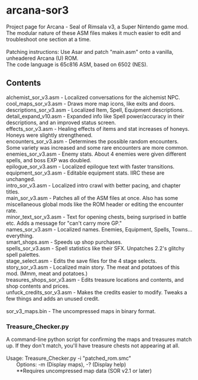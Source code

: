 # arcana-sor3
Project page for Arcana - Seal of Rimsala v3, a Super Nintendo game mod.\
The modular nature of these ASM files makes it much easier to edit and troubleshoot one section at a time.\
\
Patching instructions:
Use Asar and patch "main.asm" onto a vanilla, unheadered Arcana (U) ROM.\
The code language is 65c816 ASM, based on 6502 (NES).

## Contents
alchemist_sor_v3.asm		- Localized conversations for the alchemist NPC.\
cool_maps_sor_v3.asm		- Draws more map icons, like exits and doors.\
descriptions_sor_v3.asm	- Localized Item, Spell, Equipment descriptions.\
detail_expand_v10.asm		- Expanded info like Spell power/accuracy in their descriptions, and an improved status screen.\
effects_sor_v3.asm			- Healing effects of items and stat increases of honeys. Honeys were slightly strengthened.\
encounters_sor_v3.asm		- Determines the possible random encounters. Some variety was increased and some rare encounters are more common.\
enemies_sor_v3.asm			- Enemy stats. About 4 enemies were given different spells, and boss EXP was doubled.\
epilogue_sor_v3.asm			- Localized epilogue text with faster transitions.\
equipment_sor_v3.asm		- Editable equipment stats. IIRC these are unchanged.\
intro_sor_v3.asm			  - Localized intro crawl with better pacing, and chapter titles.\
main_sor_v3.asm         - Patches all of the ASM files at once. Also has some miscellaneous global mods like the ROM header or editing the encounter rate.\
minor_text_sor_v3.asm   - Text for opening chests, being surprised in battle etc. Adds a message for "can't carry more GP."\
names_sor_v3.asm			  - Localized names. Enemies, Equipment, Spells, Towns... everything.\
smart_shops.asm         - Speeds up shop purchases.\
spells_sor_v3.asm			  - Spell statistics like their SFX. Unpatches 2.2's glitchy spell palettes.\
stage_select.asm        - Edits the save files for the 4 stage selects.\
story_sor_v3.asm			  - Localized main story. The meat and potatoes of this mod. (Mmm, meat and potatoes.)\
treasures_shops_sor_v3.asm - Edits treasure locations and contents, and shop contents and prices.\
unfuck_credits_sor_v3.asm	 - Makes the credits easier to modify. Tweaks a few things and adds an unused credit.\
\
sor_v3_maps.bin     - The uncompressed maps in binary format.

### Treasure_Checker.py
A command-line python script for confirming the maps and treasures match up. If they don't match, you'll have treasure chests not appearing at all.\
\
Usage: Treasure_Checker.py -i "patched_rom.smc"\
  &nbsp;&nbsp;&nbsp;&nbsp;&nbsp;&nbsp;
Options: -m (Display maps), -? (Display help)\
&nbsp;&nbsp;&nbsp;&nbsp;&nbsp;&nbsp;
**Requires uncompressed map data (SOR v2.1 or later)
